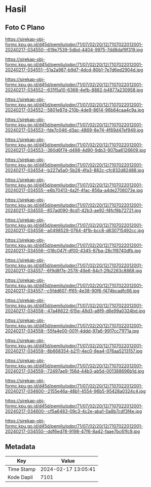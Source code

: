 # Hasil

## Foto C Plano

https://sirekap-obj-formc.kpu.go.id/d45d/pemilu/pdpr/71/07/02/20/12/7107022012001-20240217-034550--619e7539-5dbd-4404-9975-7dd8daf9f319.jpg

https://sirekap-obj-formc.kpu.go.id/d45d/pemilu/pdpr/71/07/02/20/12/7107022012001-20240217-034551--51a2a987-b9d7-4dcd-80b1-7e7d6ed2904d.jpg

https://sirekap-obj-formc.kpu.go.id/d45d/pemilu/pdpr/71/07/02/20/12/7107022012001-20240217-034552--631f5a10-6368-4efb-8882-b4877a230958.jpg

https://sirekap-obj-formc.kpu.go.id/d45d/pemilu/pdpr/71/07/02/20/12/7107022012001-20240217-034552--5801e87d-210b-4de9-8614-96b64caa4c9a.jpg

https://sirekap-obj-formc.kpu.go.id/d45d/pemilu/pdpr/71/07/02/20/12/7107022012001-20240217-034553--fde7c046-d3ac-4869-8e74-4f69d47ef949.jpg

https://sirekap-obj-formc.kpu.go.id/d45d/pemilu/pdpr/71/07/02/20/12/7107022012001-20240217-034553--360d6f74-d498-4d90-9db3-907ba6126609.jpg

https://sirekap-obj-formc.kpu.go.id/d45d/pemilu/pdpr/71/07/02/20/12/7107022012001-20240217-034554--b227a5a0-5b28-4fa3-882c-cfc832d82488.jpg

https://sirekap-obj-formc.kpu.go.id/d45d/pemilu/pdpr/71/07/02/20/12/7107022012001-20240217-034555--e6b70413-4a2f-4fac-856a-a4de2706073e.jpg

https://sirekap-obj-formc.kpu.go.id/d45d/pemilu/pdpr/71/07/02/20/12/7107022012001-20240217-034555--857ad090-8cd1-42b3-ae92-f4fcf8b72721.jpg

https://sirekap-obj-formc.kpu.go.id/d45d/pemilu/pdpr/71/07/02/20/12/7107022012001-20240217-034556--a0498529-0764-4f1b-bcc8-d630715492cc.jpg

https://sirekap-obj-formc.kpu.go.id/d45d/pemilu/pdpr/71/07/02/20/12/7107022012001-20240217-034556--018c047f-df00-4345-87ba-28c1f8740dfb.jpg

https://sirekap-obj-formc.kpu.go.id/d45d/pemilu/pdpr/71/07/02/20/12/7107022012001-20240217-034557--6f9d8f7e-2578-49e6-84cf-2fb2263c8868.jpg

https://sirekap-obj-formc.kpu.go.id/d45d/pemilu/pdpr/71/07/02/20/12/7107022012001-20240217-034557--c5fdd607-ff65-4e38-90f6-f474bcadfc66.jpg

https://sirekap-obj-formc.kpu.go.id/d45d/pemilu/pdpr/71/07/02/20/12/7107022012001-20240217-034558--47a46622-615e-48d3-a8f9-d6e99a0324bd.jpg

https://sirekap-obj-formc.kpu.go.id/d45d/pemilu/pdpr/71/07/02/20/12/7107022012001-20240217-034558--55fa4e00-001f-4ddd-97a6-9917cc71f71a.jpg

https://sirekap-obj-formc.kpu.go.id/d45d/pemilu/pdpr/71/07/02/20/12/7107022012001-20240217-034559--8b668354-b211-4ec0-8ea4-076aa5213157.jpg

https://sirekap-obj-formc.kpu.go.id/d45d/pemilu/pdpr/71/07/02/20/12/7107022012001-20240217-034559--72497ae9-156d-44b3-ab5d-001388696b1d.jpg

https://sirekap-obj-formc.kpu.go.id/d45d/pemilu/pdpr/71/07/02/20/12/7107022012001-20240217-034600--2155e46a-48b1-4554-96b5-95428a0324c4.jpg

https://sirekap-obj-formc.kpu.go.id/d45d/pemilu/pdpr/71/07/02/20/12/7107022012001-20240217-034600--cf5a6483-09c3-4c2e-aba1-0a8b7cdf3f4e.jpg

https://sirekap-obj-formc.kpu.go.id/d45d/pemilu/pdpr/71/07/02/20/12/7107022012001-20240217-034550--ddf6ed78-9198-47f6-8a42-faae7bc61fc9.jpg


## Metadata

| Key        | Value               |
| ---------- | ------------------- |
| Time Stamp | 2024-02-17 13:05:41 |
| Kode Dapil | 7101                |



